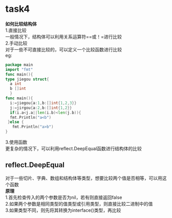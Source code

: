 # task4
**如何比较结构体**  
1.直接比较  
一般情况下，结构体可以利用关系运算符==或！=进行比较  
2.手动比较  
对于一些不可直接比较的，可以定义一个比较函数进行比较  
eg:
```go
package main
import "fmt"
func main(){
type jiegou struct{
  a int
  b []int
  }
func main(){
  i:=jiegou{a:1,b:[]int{1,2,3}}
  j:=jirgou{a:2,b:[]int{1,2}}
  if(i.a<j.a||len(i.b)<len(j.b)){
  fmt.Println("a<b")
 }else {
   fmt.Println("a>b")
}
```
3.使用函数  
更复杂的情况下，可以利用reflect.DeepEqual函数进行结构体的比较  
## reflect.DeepEqual
对于一些切片、字典、数组和结构体等类型，想要比较两个值是否相等，可以用这个函数  
**原理**  
1.首先检查传入的两个参数是否为nil，若有则直接返回false  
2.如果两个参数是相同类型的值类型或引用类型，则直接比较二进制中的值  
3.如果类型不同，则先将其转换为interface()类型，再比较  



